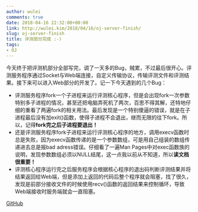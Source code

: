 ```yaml
---
author: wulei
comments: true
date: 2018-04-16 22:32:00+00:00
link: http://wulei.kim/2018/04/16/oj-server-finish/
slug: oj-server-finish
title: 评测部分完成 :-)
tags:
- OJ
---
```


今天终于把评测机部分全部写完，调了一天多的Bug，贼累，不过最后很开心。评测服务程序通过Socket与Web端连接，自定义传输协议，传输评测文件和评测结果。接下来可以进入Web部分的开发了。记一下今天遇到的几个Bug：

+ 评测服务程序fork一个子进程来运行评测核心程序，但是会出现fork一次参数特别多子进程的情况，甚至还把电脑弄死机了两次，百思不得其解，还特地仔细的重看了两遍fork的相关用法。最后发现是一个特别傻逼的错误，就是在子进程最后没有加exit()函数，使得子进程不会退出，继而无限的往下fork。所以，记得**fork完之后子进程要退出！**
+ 还是评测服务程序fork子进程来运行评测核心程序的地方，调用execv函数时总是失败，因为execv函数传递的是一个参数数组，可是用自己组装的数组传递进去总是报bad adress错误。仔细看了一遍Man Pages中对exec函数族的说明，发现参数数组必须以NULL结尾，这一点我以前从不知道，所以**读文档很重要！**
+ 评测核心程序运行完之后服务程序会根据核心程序的退出码判断评测结果并将结果返回给Web端，但是添加上返回的代码后整个程序就会阻塞，找了很久，发现是前部分接收文件的时候使用recv()函数的返回结果来控制循环，导致Web端接收时服务端就会一直阻塞。

[GitHub](https://github.com/wuleiaty/online-judge)
